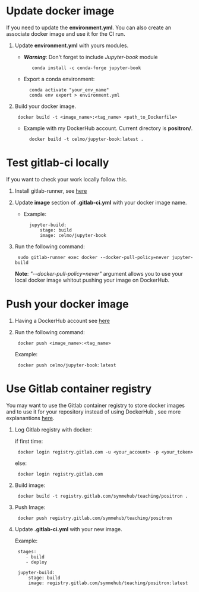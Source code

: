 # Update docker image

If you need to update the **environment.yml**. You can also create an associate docker image and use it for the CI run. 

1. Update **environment.yml** with yours modules.
   - ***Warning***: Don't forget to include *Jupyter-book* module

            conda install -c conda-forge jupyter-book

    - Export a conda environment:
        
            conda activate "your_env_name"
            conda env export > environment.yml

2. Build your docker image.

        docker build -t <image_name>:<tag_name> <path_to_Dockerfile>
   
    - Example with my DockerHub account. Current directory is **positron/**.

            docker build -t celmo/jupyter-book:latest .

# Test gitlab-ci locally  
If you want to check your work locally follow this.

1. Install gitlab-runner, see [here](https://docs.gitlab.com/runner/install/)

3. Update **image** section of **.gitlab-ci.yml** with your docker image name.
    - Example: 
    
            jupyter-build:
                stage: build
                image: celmo/jupyter-book

4. Run the following command:
        
        sudo gitlab-runner exec docker --docker-pull-policy=never jupyter-build

    **Note**: *"--docker-pull-policy=never"* argument allows you to use your local docker image whitout pushing your image on DockerHub.


# Push your docker image

1. Having a DockerHub account see [here](https://docs.docker.com/docker-hub/)
2. Run the following command:
        
        docker push <image_name>:<tag_name>

    Example:
    
        docker push celmo/jupyter-book:latest 

# Use Gitlab container registry 

You may want to use the Gitlab container registry to store docker images and to use it for your repository instead of using DockerHub , see more explanantions [here](https://about.gitlab.com/blog/2016/05/23/gitlab-container-registry/).

1. Log Gitlab registry with docker: 

    if first time:

        docker login registry.gitlab.com -u <your_account> -p <your_token>

    else: 
    
        docker login registry.gitlab.com

2. Build image:

        docker build -t registry.gitlab.com/symmehub/teaching/positron .

3. Push Image:

        docker push registry.gitlab.com/symmehub/teaching/positron

4. Update **.gitlab-ci.yml** with your new image.

    Example:

        stages:
           - build
           - deploy

        jupyter-build:
            stage: build
            image: registry.gitlab.com/symmehub/teaching/positron:latest
